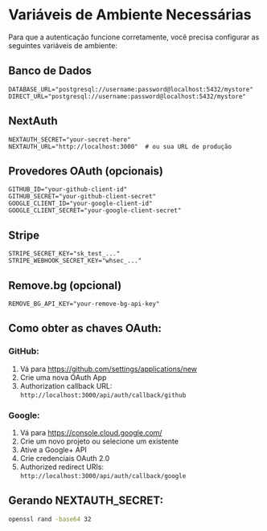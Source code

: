 # Variáveis de Ambiente Necessárias

Para que a autenticação funcione corretamente, você precisa configurar as seguintes variáveis de ambiente:

## Banco de Dados

```
DATABASE_URL="postgresql://username:password@localhost:5432/mystore"
DIRECT_URL="postgresql://username:password@localhost:5432/mystore"
```

## NextAuth

```
NEXTAUTH_SECRET="your-secret-here"
NEXTAUTH_URL="http://localhost:3000"  # ou sua URL de produção
```

## Provedores OAuth (opcionais)

```
GITHUB_ID="your-github-client-id"
GITHUB_SECRET="your-github-client-secret"
GOOGLE_CLIENT_ID="your-google-client-id"
GOOGLE_CLIENT_SECRET="your-google-client-secret"
```

## Stripe

```
STRIPE_SECRET_KEY="sk_test_..."
STRIPE_WEBHOOK_SECRET_KEY="whsec_..."
```

## Remove.bg (opcional)

```
REMOVE_BG_API_KEY="your-remove-bg-api-key"
```

## Como obter as chaves OAuth:

### GitHub:

1. Vá para https://github.com/settings/applications/new
2. Crie uma nova OAuth App
3. Authorization callback URL: `http://localhost:3000/api/auth/callback/github`

### Google:

1. Vá para https://console.cloud.google.com/
2. Crie um novo projeto ou selecione um existente
3. Ative a Google+ API
4. Crie credenciais OAuth 2.0
5. Authorized redirect URIs: `http://localhost:3000/api/auth/callback/google`

## Gerando NEXTAUTH_SECRET:

```bash
openssl rand -base64 32
```

